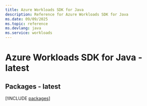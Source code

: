 ```yaml
---
title: Azure Workloads SDK for Java
description: Reference for Azure Workloads SDK for Java
ms.date: 09/09/2025
ms.topic: reference
ms.devlang: java
ms.service: workloads
---
```

# Azure Workloads SDK for Java - latest
## Packages - latest
[!INCLUDE [packages](workloads-index.md)]
